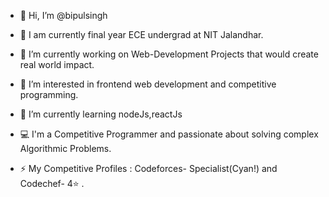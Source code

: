 - 👋 Hi, I’m @bipulsingh

- 💼 I am currently final year ECE undergrad at NIT Jalandhar.

- 🔭 I’m currently working on Web-Development Projects that would create real world impact.

- 👀 I’m interested in frontend web development and competitive programming.

- 🌱 I’m currently learning nodeJs,reactJs

- 💻 I'm a Competitive Programmer and passionate about solving complex Algorithmic Problems.

- ⚡ My Competitive Profiles : Codeforces- Specialist(Cyan!) and Codechef- 4⭐ .

<!---
bipulsingh99/bipulsingh99 is a ✨ special ✨ repository because its `README.md` (this file) appears on your GitHub profile.
You can click the Preview link to take a look at your changes.
--->
